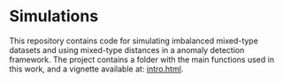 # Simulations

This repository contains code for simulating imbalanced mixed-type datasets and using mixed-type distances in a anomaly detection framework. The project contains a folder with the main functions used in this work, and a vignette available at: [intro.html](https://joaoahrodrigues.github.io/Simulations/intro.html).


